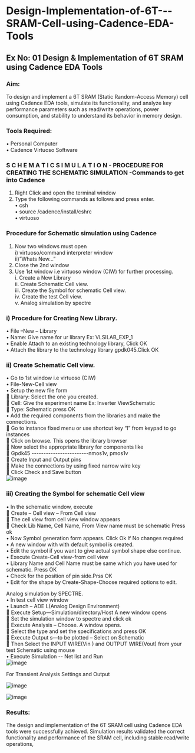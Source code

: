 # Design-Implementation-of-6T---SRAM-Cell-using-Cadence-EDA-Tools
## Ex No: 01     Design & Implementation of 6T SRAM using Cadence EDA Tools   

### Aim:
To design and implement a 6T SRAM (Static Random-Access Memory) cell using Cadence EDA tools, simulate its functionality, and analyze key performance parameters such as read/write operations, power consumption, and stability to understand its behavior in memory design.<br>

### Tools Required:<br>
•	Personal Computer<br>
•	Cadence Virtuoso Software<br>

### S C H E M A T I C S I M U L A T I O N - PROCEDURE FOR CREATING THE SCHEMATIC SIMULATION -Commands to get into Cadence

1.	Right Click and open the terminal window<br>
2.	Type the following commands as follows and press enter.<br>
•	csh<br>
•	source /cadence/install/cshrc<br>
•	virtuoso <br>
### Procedure for Schematic simulation using Cadence<br>

1.	Now two windows must open <br>i) virtuoso/command interpreter window <br>ii)”Whats New…”
2.	Close the 2nd window<br>
3.	Use 1st window i.e virtuoso window (CIW) for further processing.<br>
i.	Create a New Library<br>
ii.	Create Schematic Cell view.<br>
iii.	Create the Symbol for schematic Cell view.<br>
iv.	Create the test Cell view.<br>
v.	Analog simulation by spectre<br>


### i)	Procedure for Creating New Library.<br>
•	File –New – Library<br>
•	Name: Give name for ur library Ex: VLSILAB_EXP_1<br>
•	Enable Attach to an existing technology library, Click OK<br>
•	Attach the library to the technology library gpdk045.Click OK<br>
### ii)	Create Schematic Cell view.
•	Go to 1st window i.e virtuoso (CIW)<br>
•	File-New-Cell view<br>
•	Setup the new file form<br>
	Library: Select the one you created.<br>
	Cell: Give the experiment name Ex: Inverter ViewSchematic<br>
	Type: Schematic press OK<br>
•	Add the required components from the libraries and make the connections.<br>
	Go to instance fixed menu or use shortcut key “I” from keypad to go instances<br>
	Click on browse. This opens the library browser<br>
	Now select the appropriate library for components like <br>
	Gpdk45 ------------------------nmos1v, pmos1v<br>
	Create Input and Output pins<br>
	Make the connections by using fixed narrow wire key<br>
	Click Check and Save button<br>
![image](https://github.com/user-attachments/assets/10f0159b-fb0b-4d48-afb4-7612aa592cf3)




 
### iii)	Creating the Symbol for schematic Cell view<br>

•	In the schematic window, execute <br>
	Create – Cell view – From Cell view<br>
	The cell view from cell view window appears<br>
	Check Lib Name, Cell Name, From View name must be schematic Press ok<br>
•	Now Symbol generation form appears. Click Ok If No changes required<br>
•	A new window with with default symbol is created.<br>
•	Edit the symbol if you want to give actual symbol shape else continue.<br>
•	Execute Create-Cell view-from cell view<br>
•	Library Name and Cell Name must be same which you have used for schematic. Press OK<br>
•	Check for the position of pin side.Prss OK<br>
•	Edit for the shape by Create-Shape-Choose required options to edit.<br>

Analog simulation by SPECTRE.<br>
•	In test cell view window<br>
•	Launch – ADE L(Analog Design Environment)<br>
	Execute Setup—Simulation/directory/Host A new window opens<br>
	Set the simulation window to spectre and click ok<br>
	Execute Analysis – Choose. A window opens.<br>
	Select the type and set the specifications and press OK<br>
	Execute Output s—to be plotted – Select on Schematic<br>
	Then Select the INPUT WIRE(Vin ) and OUTPUT WIRE(Vout) from your test Schematic using mouse<br>
•	Execute Simulation -- Net list and Run<br>
![image](https://github.com/user-attachments/assets/ddc62741-e8ff-4b94-ad43-b50daa021219)



For Transient Analysis Settings and Output<br>


![image](https://github.com/user-attachments/assets/f06a4a36-5a8c-45bc-883d-94579a81a912)

![image](https://github.com/user-attachments/assets/77305e93-d47d-49ab-ab69-b5cacd20a2bb)



### Results:
The design and implementation of the 6T SRAM cell using Cadence EDA tools were successfully achieved. Simulation results validated the correct functionality and performance of the SRAM cell, including stable read/write operations, <br>

